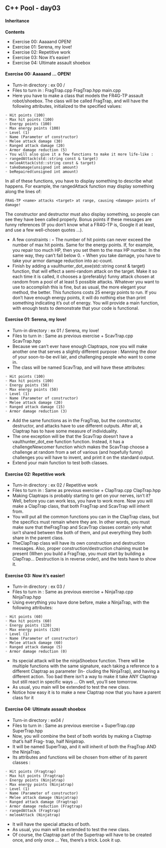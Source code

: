 ## C++ Pool - day03

#### Inheritance

**Contents**

- Exercise 00: Aaaaand OPEN!
- Exercise 01: Serena, my love!
- Exercise 02: Repetitive work
- Exercise 03: Now it’s easier!
- Exercise 04: Ultimate assault shoebox

#### Exercise 00: Aaaaand ... OPEN!
- Turn-in directory : ex 00 /
- Files to turn in : FragTrap.cpp FragTrap.hpp main.cpp
- Here you have to make a class that models the FR4G-TP assault robot/shoebox. The class will be called FragTrap, and will have the following attributes, initialized to the specified values:
```
◦ Hit points (100)
◦ Max hit points (100)
◦ Energy points (100)
◦ Max energy points (100)
◦ Level (1)
◦ Name (Parameter of constructor)
◦ Melee attack damage (30)
◦ Ranged attack damage (20)
◦ Armor damage reduction (5)
- You will also give it a few functions to make it more life-like :
◦ rangedAttack(std::string const & target)
◦ meleeAttack(std::string const & target)
◦ takeDamage(unsigned int amount)
◦ beRepaired(unsigned int amount)
```
In all of these functions, you have to display something to describe what happens. For example, the rangedAttack function may display something along the lines of:
```
FR4G-TP <name> attacks <target> at range, causing <damage> points of damage!
```
The constructor and destructor must also display something, so people can see they have been called properly. Bonus points if these messages are funny references (If you don’t know what a FR4G-TP is, Google it at least, and use a few well-chosen quotes ...).
- A few constraints :
◦ The number of hit points can never exceed the number of max hit points. Same for the energy points. If, for example, you repair too much HP, then you set them to the max HP number. In the same way, they can’t fall below 0.
◦ When you take damage, you have to take your armor damage reduction into ac-count.
- Finish by adding a vaulthunter_dot_exe(std::string const & target) function, that will effect a semi-random attack on the target. Make it so each time it is called, it chooses a (preferably) funny attack chosen at random from a pool of at least 5 possible attacks. Whatever you want to use to accomplish this is fine, but as usual, the more elegant your method, the better. This functions costs 25 energy points to run. If you don’t have enough energy points, it will do nothing else than print something indicating it’s out of energy. You will provide a main function, with enough tests to demonstrate that your code is functional.

#### Exercise 01: Serena, my love!
- Turn-in directory : ex 01 / Serena, my love!
- Files to turn in : Same as previous exercise + ScavTrap.cpp ScavTrap.hpp
- Because we can’t ever have enough Claptraps, now you will make another one that serves a slightly different purpose : Manning the door of your soon-to-be evil lair, and challenging people who want to come in.
- The class will be named ScavTrap, and will have these attributes:
```
◦ Hit points (100)
◦ Max hit points (100)
◦ Energy points (50)
◦ Max energy points (50)
◦ Level (1)
◦ Name (Parameter of constructor)
◦ Melee attack damage (20)
◦ Ranged attack damage (15)
◦ Armor damage reduction (3)
```
- Add the same functions as in the FragTrap, but the constructor, destructor, and attacks have to use different outputs. After all, a Claptrap has to have some measure of individuality.
- The one exception will be that the ScavTrap doesn’t have a vaulthunter_dot_exe function function. Instead, it has a challengeNewcomer function which makes the ScavTrap choose a challenge at random from a set of various (and hopefully funny) challenges you will have to invent, and print it on the standard output.
- Extend your main function to test both classes.

#### Exercise 02: Repetitive work
- Turn-in directory : ex 02 / Repetitive work
- Files to turn in : Same as previous exercise + ClapTrap.cpp ClapTrap.hpp
- Making Claptraps is probably starting to get on your nerves, isn’t it? Well, before you can work less, you have to work more. Now you will make a ClapTrap class, that both FragTrap and ScavTrap will inherit from.
- You will put all the common functions you can in the ClapTrap class, but the specifics must remain where they are. In other words, you must make sure that theFragTrap and ScavTrap classes contain only what isn’t shared between the both of them, and put everything they both share in the parent class.
- TheClapTrap class will have its own construction and destruction messages. Also, proper construction/destruction chaining must be present (When you build a FragTrap, you must start by building a  ClapTrap... Destruction is in reverse order), and the tests have to show it.

#### Exercise 03: Now it’s easier!
- Turn-in directory : ex 03 /
- Files to turn in : Same as previous exercise + NinjaTrap.cpp NinjaTrap.hpp
- Using everything you have done before, make a NinjaTrap, with the following attributes:
```
◦ Hit points (60)
◦ Max hit points (60)
◦ Energy points (120)
◦ Max energy points (120)
◦ Level (1)
◦ Name (Parameter of constructor)
◦ Melee attack damage (60)
◦ Ranged attack damage (5)
◦ Armor damage reduction (0)
```
- Its special attack will be the ninjaShoebox function. There will be multiple functions with the same signature, each taking a reference to a different Claptrap as parameter (In- cluding the NinjaTrap), and having a different action. Too bad there isn’t a way to make it take ANY Claptrap but still react in specific ways ... Oh well, you’ll see tomorrow.
- As usual, you main will be extended to test the new class.
- Notice how easy it is to make a new Claptrap now that you have a parent class for it

#### Exercise 04: Ultimate assault shoebox
- Turn-in directory : ex04 /
- Files to turn in : Same as previous exercise + SuperTrap.cpp SuperTrap.hpp
- Now, you will combine the best of both worlds by making a Claptrap that’s half Frag- trap, half Ninjatrap.
- It will be named SuperTrap, and it will inherit of both the FragTrap AND the NinjaTrap.
- Its attributes and functions will be chosen from either of its parent classes :
```
◦ Hit points (Fragtrap)
◦ Max hit points (Fragtrap)
◦ Energy points (Ninjatrap)
◦ Max energy points (Ninjatrap)
◦ Level (1)
◦ Name (Parameter of constructor)
◦ Melee attack damage (Ninjatrap)
◦ Ranged attack damage (Fragtrap)
◦ Armor damage reduction (Fragtrap)
◦ rangedAttack (Fragtrap)
◦ meleeAttack (Ninjatrap)
```
- It will have the special attacks of both.
- As usual, you main will be extended to test the new class.
- Of course, the Claptrap part of the Supertrap will have to be created once, and only once ... Yes, there’s a trick. Look it up.